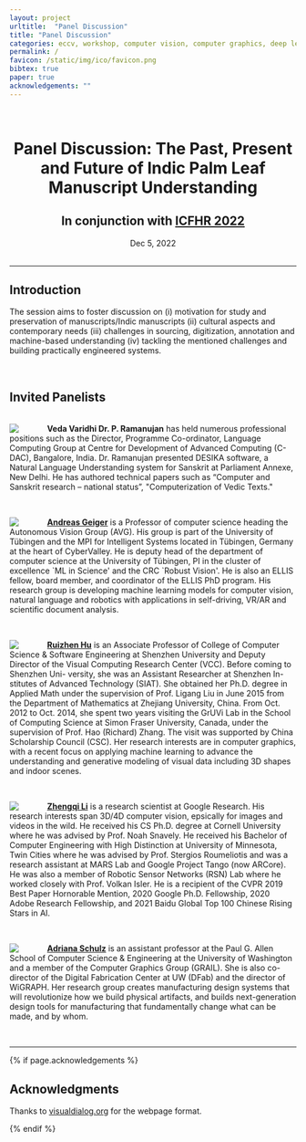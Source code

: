 ```yaml
---
layout: project
urltitle:  "Panel Discussion"
title: "Panel Discussion"
categories: eccv, workshop, computer vision, computer graphics, deep learning, generative modeling, visual learning, simulation environments, robotics, machine learning, reinforcement learning
permalink: /
favicon: /static/img/ico/favicon.png
bibtex: true
paper: true
acknowledgements: ""
---
```


<br>
<div class="row">
  <div class="col-xs-12">
    <center><h1>Panel Discussion: The Past, Present and Future of Indic Palm Leaf Manuscript Understanding</h1></center>
    <center><h2>In conjunction with <a href="https://icfhr2022.org/">ICFHR 2022</a></h2></center>
    <center><span style="font-weight:400;">Dec 5, 2022</span></center>
    <center><span style="color:#e74c3c;font-weight:400;"></span></center>
    <br/>
  </div>
</div>

<hr>

<div class="row" id="intro">
  <div class="col-xs-12">
    <h2>Introduction</h2>
  </div>
</div>
<div class="row">
  <div class="col-xs-12">
    <p>
The session aims to foster discussion on (i) motivation for study and preservation of manuscripts/Indic manuscripts (ii) cultural aspects and contemporary needs (iii) challenges in sourcing, digitization, annotation and machine-based understanding (iv) tackling the mentioned challenges and building practically engineered systems.
    </p>
  </div>
</div> <br>



<div class="row" id="speakers">
  <div class="col-xs-12">
    <h2>Invited Panelists</h2>
  </div>
</div><br>

<div class="row">
  <div class="col-md-12">
    <img class="people-pic" style="float:left;margin-right:50px;" src="{{ "/static/img/people/p-ramanujan.jpeg" | prepend:site.baseurl }}">
      <b>Veda Varidhi Dr. P. Ramanujan</b> has held numerous professional positions such as the Director, Programme Co-ordinator, Language Computing Group at Centre for Development of Advanced Computing (C-DAC), Bangalore, India. Dr. Ramanujan presented DESIKA software, a Natural Language Understanding system for Sanskrit at Parliament Annexe, New Delhi. He has authored technical papers such as “Computer and Sanskrit research – national status”,  "Computerization of Vedic Texts."</p>
  </div>
</div><br>

<div class="row">
  <div class="col-md-12">
    <a href="http://www.cvlibs.net/"><img class="people-pic" style="float:left;margin-right:50px;" src="{{ "/static/img/people/andreas.jpg" | prepend:site.baseurl }}"></a>
    <p>
      <b><a href="http://www.cvlibs.net/">Andreas Geiger</a></b> is a Professor of computer science heading the Autonomous Vision Group (AVG). His group is part of the University of Tübingen and the MPI for Intelligent Systems located in Tübingen, Germany at the heart of CyberValley.  He is deputy head of the department of computer science at the University of Tübingen, PI in the cluster of excellence `ML in Science' and the CRC `Robust Vision'. He is also an ELLIS fellow, board member, and coordinator of the ELLIS PhD program. His research group is developing machine learning models for computer vision, natural language and robotics with applications in self-driving, VR/AR and scientific document analysis.
    </p>
  </div>
</div><br>

<div class="row">
  <div class="col-md-12">
    <a href="https://csse.szu.edu.cn/staff/ruizhenhu/"><img class="people-pic" style="float:left;margin-right:50px;" src="{{ "/static/img/people/ruizhen.png" | prepend:site.baseurl }}"></a>
    <p>
      <b><a href="https://csse.szu.edu.cn/staff/ruizhenhu/">Ruizhen Hu</a></b> is an Associate Professor of College of Computer Science & Software Engineering at Shenzhen University and Deputy Director of the Visual Computing Research Center (VCC). Before coming to Shenzhen Uni- versity, she was an Assistant Researcher at Shenzhen In- stitutes of Advanced Technology (SIAT). She obtained her Ph.D. degree in Applied Math under the supervision of Prof. Ligang Liu in June 2015 from the Department of Mathematics at Zhejiang University, China. From Oct.  2012 to Oct. 2014, she spent two years visiting the GrUVi Lab in the School of Computing Science at Simon Fraser University, Canada, under the supervision of Prof.  Hao (Richard) Zhang. The visit was supported by China Scholarship Council (CSC). Her research interests are in computer graphics, with a recent focus on applying machine learning to advance the understanding and generative modeling of visual data including 3D shapes and indoor scenes.
    </p>
  </div>
</div><br>

<div class="row">
  <div class="col-md-12">
    <a href="https://zhengqili.github.io/"><img class="people-pic" style="float:left;margin-right:50px;" src="{{ "/static/img/people/zhengqi.jpg" | prepend:site.baseurl }}"></a>
    <p>
      <b><a href="https://zhengqili.github.io/">Zhengqi Li</a></b> is a research scientist at Google Research. His research interests span 3D/4D computer vision, epsically for images and videos in the wild. He received his CS Ph.D. degree at Cornell University where he was advised by Prof. Noah Snavely. He received his Bachelor of Computer Engineering with High Distinction at University of Minnesota, Twin Cities where he was advised by Prof. Stergios Roumeliotis and was a research assistant at MARS Lab and Google Project Tango (now ARCore). He was also a member of Robotic Sensor Networks (RSN) Lab where he worked closely with Prof. Volkan Isler. He is a recipient of the CVPR 2019 Best Paper Hornorable Mention, 2020 Google Ph.D. Fellowship, 2020 Adobe Research Fellowship, and 2021 Baidu Global Top 100 Chinese Rising Stars in AI.
    </p>
  </div>
</div><br>

<div class="row">
  <div class="col-md-12">
    <a href="https://homes.cs.washington.edu/~adriana/"><img class="people-pic" style="float:left;margin-right:50px;" src="{{ "/static/img/people/adriana.jpg" | prepend:site.baseurl }}"></a>
    <p>
      <b><a href="https://homes.cs.washington.edu/~adriana/">Adriana Schulz</a></b> is an assistant professor at the Paul G. Allen School of Computer Science & Engineering at the University of Washington and a member of the Computer Graphics Group (GRAIL). She is also co-director of the Digital Fabrication Center at UW (DFab) and the director of WiGRAPH. Her research group creates manufacturing design systems that will revolutionize how we build physical artifacts, and builds next-generation design tools for manufacturing that fundamentally change what can be made, and by whom. 
    </p>
  </div>
</div><br>

</div>

<hr>

{% if page.acknowledgements %}
<div class="row">
  <div class="col-xs-12">
    <h2>Acknowledgments</h2>
  </div>
</div>
<a name="/acknowledgements"></a>
<div class="row">
  <div class="col-xs-12">
    <p>
      Thanks to <span style="color:#1a1aff;font-weight:400;"> <a href="https://visualdialog.org/">visualdialog.org</a></span> for the webpage format.
    </p>
  </div>
</div>
{% endif %}

<br>

